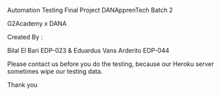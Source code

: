 Automation Testing Final Project DANApprenTech Batch 2

G2Academy x DANA

Created By : 

Bilal El Bari EDP-023
&
Eduardus Vans Arderito EDP-044

Please contact us before you do the testing, because our Heroku server sometimes wipe our testing data.

Thank you
